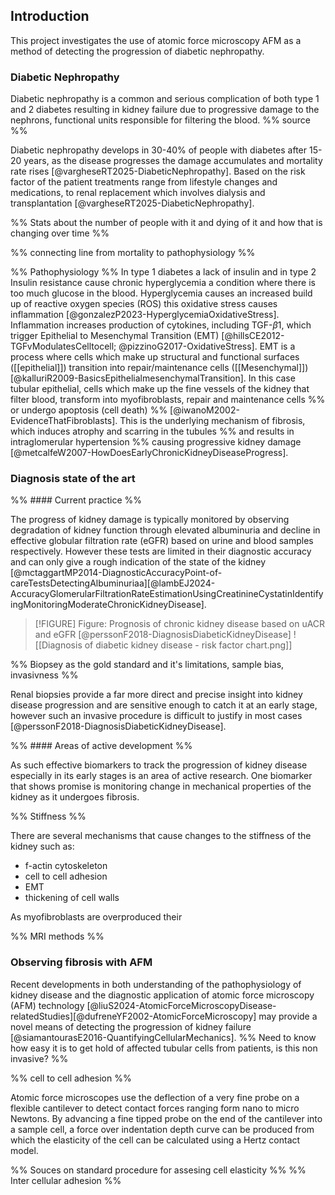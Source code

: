 
## Introduction

This project investigates the use of atomic force microscopy AFM as a method of detecting the progression of diabetic nephropathy.  

### Diabetic Nephropathy

Diabetic nephropathy is a common and serious complication of both type 1 and 2 diabetes resulting in kidney failure due to progressive damage to the nephrons, functional units responsible for filtering the blood. %% source %%

Diabetic nephropathy develops in 30-40% of people with diabetes after 15-20 years, as the disease progresses the damage accumulates and mortality rate rises [@vargheseRT2025-DiabeticNephropathy]. Based on the risk factor of the patient treatments range from lifestyle changes and medications, to renal replacement which involves dialysis and transplantation [@vargheseRT2025-DiabeticNephropathy]. 

%% Stats about the number of people with it and dying of it and how that is changing over time %%

%% connecting line from mortality to pathophysiology %%

%% Pathophysiology %%
In type 1 diabetes a lack of insulin and in type 2 Insulin resistance cause chronic hyperglycemia a condition where there is too much glucose in the blood. Hyperglycemia causes an increased build up of reactive oxygen species (ROS) this oxidative stress causes inflammation [@gonzalezP2023-HyperglycemiaOxidativeStress].
Inflammation increases production of cytokines, including TGF-$\beta1$, which trigger Epithelial to Mesenchymal Transition (EMT) [@hillsCE2012-TGFvModulatesCelltocell; @pizzinoG2017-OxidativeStress]. EMT is a process where cells which make up structural and functional surfaces ([[epithelial]]) transition into repair/maintenance cells ([[Mesenchymal]]) [@kalluriR2009-BasicsEpithelialmesenchymalTransition]. In this case tubular epithelial, cells which make up the fine vessels of the kidney that filter blood, transform into myofibroblasts, repair and maintenance cells %% or undergo apoptosis (cell death) %% [@iwanoM2002-EvidenceThatFibroblasts]. This is the underlying mechanism of fibrosis, which induces atrophy and scarring in the tubules %% and results in intraglomerular hypertension %% causing progressive kidney damage [@metcalfeW2007-HowDoesEarlyChronicKidneyDiseaseProgress].

### Diagnosis state of the art

%% #### Current practice %%

The progress of kidney damage is typically monitored by observing degradation of kidney function through elevated albuminuria and decline in effective globular filtration rate (eGFR) based on urine and blood samples respectively. However these tests are limited in their diagnostic accuracy and can only give a rough indication of the state of the kidney [@mctaggartMP2014-DiagnosticAccuracyPoint-of-careTestsDetectingAlbuminuriaa][@lambEJ2024-AccuracyGlomerularFiltrationRateEstimationUsingCreatinineCystatinIdentifyingMonitoringModerateChronicKidneyDisease]. 

> [!FIGURE] Figure: Prognosis of chronic kidney disease based on uACR and eGFR [@perssonF2018-DiagnosisDiabeticKidneyDisease]
> ![[Diagnosis of diabetic kidney disease - risk factor chart.png]] 

%% Biopsey as the gold standard and it's limitations, sample bias, invasivness %%

Renal biopsies provide a far more direct and precise insight into kidney disease progression and are sensitive enough to catch it at an early stage, however such an invasive procedure is difficult to justify in most cases [@perssonF2018-DiagnosisDiabeticKidneyDisease].

%% #### Areas of active development %%

As such effective biomarkers to track the progression of kidney disease especially in its early stages is an area of active research.
One biomarker that shows promise is monitoring change in mechanical properties of the kidney as it undergoes fibrosis. 

%% Stiffness %%

There are several mechanisms that cause changes to the stiffness of the kidney such as:
- f-actin cytoskeleton
- cell to cell adhesion
- EMT 
- thickening of cell walls

As myofibroblasts are overproduced their 

%% MRI methods %% 

### Observing fibrosis with AFM 

Recent developments in both understanding of the pathophysiology of kidney disease and the diagnostic application of atomic force microscopy (AFM) technology [@liuS2024-AtomicForceMicroscopyDisease-relatedStudies][@dufreneYF2002-AtomicForceMicroscopy] may provide a novel means of detecting the progression of kidney failure [@siamantourasE2016-QuantifyingCellularMechanics].
%% Need to know how easy it is to get hold of affected tubular cells from patients, is this non invasive? %%

%% cell to cell adhesion %%

Atomic force microscopes use the deflection of a very fine probe on a flexible cantilever to detect contact forces ranging form nano to micro Newtons. By advancing a fine tipped probe on the end of the cantilever into a sample cell, a force over indentation depth curve can be produced from which the elasticity of the cell can be calculated using a Hertz contact model. 



%% Souces on standard procedure for assesing cell elasticity %%
%% Inter cellular adhesion %%

